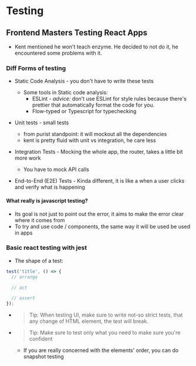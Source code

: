 # Testing

## Frontend Masters Testing React Apps

* Kent mentioned he won't teach enzyme. He decided to not do it, he encountered some problems with it.

### Diff Forms of testing
* Static Code Analysis - you don't have to write these tests

  * Some tools in Static code analysis:
    * ESLint - _advice:_ don't use ESLint for style rules because there's prettier that automatically format the code for you. 
    * Flow-typed or Typescript for typechecking

* Unit tests - small tests
  * from purist standpoint: it will mockout all the dependencies
  * kent is pretty fluid with unit vs integration, he care less

* Integration Tests - Mocking the whole app, the router, takes a little bit more work
  * You have to mock API calls

* End-to-End (E2E) Tests - Kinda different, it is like a when a user clicks and verify what is happening

#### What really is javascript testing? 
* Its goal is not just to point out the error, it aims to make the error clear where it comes from
* To try and use code / components, the same way it will be used be used in apps

### Basic react testing with jest
* The shape of a test:
```javascript
test('title', () => {
  // arrange

  // act

  // assert
});
```
* > Tip: When testing UI, make sure to write not-so strict tests, that any change of HTML element, the test will break.

* > Tip: Make sure to test only what you need to make sure you're confident
  * If you are really concerned with the elements' order, you can do snapshot testing
